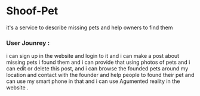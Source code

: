 # Shoof-Pet
it's a service to describe missing pets and help owners to find them 

### User Jounrey : 
i can sign up in the website and login to it and i can make a post about missing pets i found them and i can provide  that using photos of pets and i can edit or delete this post, and i  can browse the founded pets around my location and contact with the founder and help people to found their pet and can use my smart phone in that and i can use Agumented reality in the website .
 
